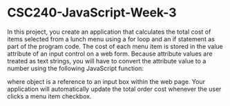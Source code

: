 # CSC240-JavaScript-Week-3

In this project, you create an application that calculates the total cost of items selected from a lunch menu using a for loop and an if statement as part of the program code. The cost of each menu item is stored in the value attribute of an input control on a web form. Because attribute values are treated as text strings, you will have to convert the attribute value to a number using the following JavaScript function:

where object is a reference to an input box within the web page. Your application will automatically update the total order cost whenever the user clicks a menu item checkbox.
